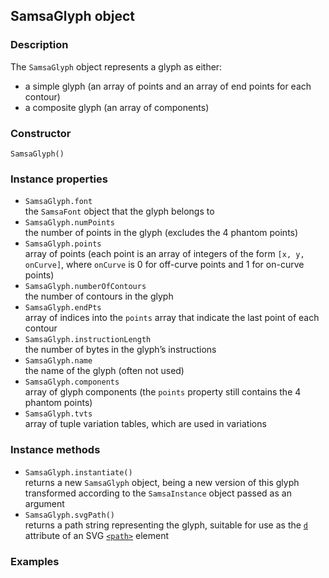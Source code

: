 ## SamsaGlyph object

### Description

The `SamsaGlyph` object represents a glyph as either:
* a simple glyph (an array of points and an array of end points for each contour)
* a composite glyph (an array of components)

### Constructor

`SamsaGlyph()`

### Instance properties

* `SamsaGlyph.font`  
the `SamsaFont` object that the glyph belongs to
* `SamsaGlyph.numPoints`  
the number of points in the glyph (excludes the 4 phantom points)
* `SamsaGlyph.points`  
array of points (each point is an array of integers of the form `[x, y, onCurve]`, where `onCurve` is 0 for off-curve points and 1 for on-curve points)
* `SamsaGlyph.numberOfContours`  
the number of contours in the glyph
* `SamsaGlyph.endPts`  
array of indices into the `points` array that indicate the last point of each contour
* `SamsaGlyph.instructionLength`  
the number of bytes in the glyph’s instructions
* `SamsaGlyph.name`  
the name of the glyph (often not used)
* `SamsaGlyph.components`  
array of glyph components (the `points` property still contains the 4 phantom points)
* `SamsaGlyph.tvts`  
array of tuple variation tables, which are used in variations

### Instance methods
* `SamsaGlyph.instantiate()`  
returns a new `SamsaGlyph` object, being a new version of this glyph transformed according to the `SamsaInstance` object passed as an argument
* `SamsaGlyph.svgPath()`  
returns a path string representing the glyph, suitable for use as the [`d`](https://developer.mozilla.org/en-US/docs/Web/SVG/Attribute/d) attribute of an SVG [`<path>`](https://developer.mozilla.org/en-US/docs/Web/SVG/Element/path) element

### Examples


